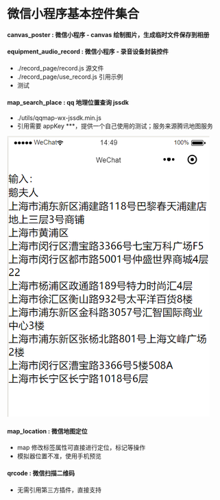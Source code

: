 # 微信小程序基本控件集合

#### canvas_poster : 微信小程序 - canvas 绘制图片，生成临时文件保存到相册

#### equipment_audio_record : 微信小程序 - 录音设备封装控件

- ./record_page/record.js 源文件
- ./record_page/use_record.js 引用示例
- 测试

#### map_search_place : qq 地理位置查询 jssdk

- ./utils/qqmap-wx-jssdk.min.js
- 引用需要 appKey ***，提供一个自己使用的测试；服务来源腾讯地图服务

![腾讯地图服务查询示例](./imgs/search.png)

#### map_location : 微信地图定位

- map 修改标签属性可直接进行定位，标记等操作
- 模拟器位置不准，使用手机预览

#### qrcode : 微信扫描二维码

- 无需引用第三方插件，直接支持